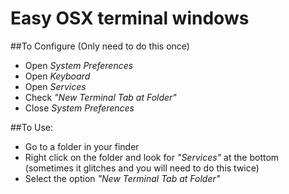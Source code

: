 # Easy OSX terminal windows

##To Configure (Only need to do this once)

- Open *System Preferences*
- Open *Keyboard*
- Open *Services*
- Check *"New Terminal Tab at Folder"*
- Close *System Preferences*

##To Use: 

- Go to a folder in your finder
- Right click on the folder and look for *"Services"* at the bottom (sometimes it glitches and you will need to do this twice)
- Select the option *"New Terminal Tab at Folder"*
